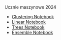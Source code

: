 Ucznie maszynowe 2024

- [Clustering Notebook](https://github.com/Strus01/uczenie-maszynowe-2024/blob/da7e529ab0ed83535bbbc96145d5243f2e27cbce/04_Clustering/047Clustering_Exercises.ipynb)
- [Linear Notebook](https://github.com/Strus01/uczenie-maszynowe-2024/blob/2715b85090c0cfd218137d41fbdba31057bb901b/linear/025_Exercises.ipynb)
- [Trees Notebook](https://github.com/Strus01/uczenie-maszynowe-2024/blob/99590bf747be083ddeed43862842da90c8577879/trees/055Decision_trees_Exercises.ipynb)
- [Ensemble Notebook](https://github.com/Strus01/uczenie-maszynowe-2024/blob/b07772768b034bfb248fa68270439198bf99d073/ensemble/075Ensemble_Exercises.ipynb)